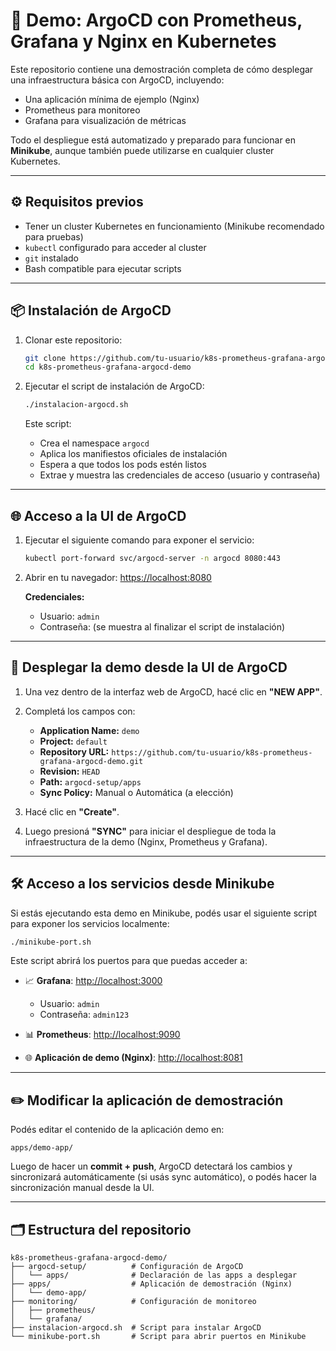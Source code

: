 # 🚀 Demo: ArgoCD con Prometheus, Grafana y Nginx en Kubernetes

Este repositorio contiene una demostración completa de cómo desplegar una infraestructura básica con ArgoCD, incluyendo:

- Una aplicación mínima de ejemplo (Nginx)
- Prometheus para monitoreo
- Grafana para visualización de métricas

Todo el despliegue está automatizado y preparado para funcionar en **Minikube**, aunque también puede utilizarse en cualquier cluster Kubernetes.

---

## ⚙️ Requisitos previos

- Tener un cluster Kubernetes en funcionamiento (Minikube recomendado para pruebas)
- `kubectl` configurado para acceder al cluster
- `git` instalado
- Bash compatible para ejecutar scripts

---

## 📦 Instalación de ArgoCD

1. Clonar este repositorio:

   ```bash
   git clone https://github.com/tu-usuario/k8s-prometheus-grafana-argocd-demo.git
   cd k8s-prometheus-grafana-argocd-demo
   ```

2. Ejecutar el script de instalación de ArgoCD:

   ```bash
   ./instalacion-argocd.sh
   ```

   Este script:
   - Crea el namespace `argocd`
   - Aplica los manifiestos oficiales de instalación
   - Espera a que todos los pods estén listos
   - Extrae y muestra las credenciales de acceso (usuario y contraseña)

---

## 🌐 Acceso a la UI de ArgoCD

1. Ejecutar el siguiente comando para exponer el servicio:

   ```bash
   kubectl port-forward svc/argocd-server -n argocd 8080:443
   ```

2. Abrir en tu navegador: [https://localhost:8080](https://localhost:8080)

   **Credenciales:**
   - Usuario: `admin`
   - Contraseña: (se muestra al finalizar el script de instalación)

---

## 🚀 Desplegar la demo desde la UI de ArgoCD

1. Una vez dentro de la interfaz web de ArgoCD, hacé clic en **"NEW APP"**.
2. Completá los campos con:

   - **Application Name:** `demo`
   - **Project:** `default`
   - **Repository URL:** `https://github.com/tu-usuario/k8s-prometheus-grafana-argocd-demo.git`
   - **Revision:** `HEAD`
   - **Path:** `argocd-setup/apps`
   - **Sync Policy:** Manual o Automática (a elección)

3. Hacé clic en **"Create"**.
4. Luego presioná **"SYNC"** para iniciar el despliegue de toda la infraestructura de la demo (Nginx, Prometheus y Grafana).

---

## 🛠️ Acceso a los servicios desde Minikube

Si estás ejecutando esta demo en Minikube, podés usar el siguiente script para exponer los servicios localmente:

```bash
./minikube-port.sh
```

Este script abrirá los puertos para que puedas acceder a:

- 📈 **Grafana**: [http://localhost:3000](http://localhost:3000)  
  - Usuario: `admin`
  - Contraseña: `admin123`

- 📊 **Prometheus**: [http://localhost:9090](http://localhost:9090)

- 🌐 **Aplicación de demo (Nginx)**: [http://localhost:8081](http://localhost:8081)

---

## ✏️ Modificar la aplicación de demostración

Podés editar el contenido de la aplicación demo en:

```
apps/demo-app/
```

Luego de hacer un **commit + push**, ArgoCD detectará los cambios y sincronizará automáticamente (si usás sync automático), o podés hacer la sincronización manual desde la UI.

---

## 🗂️ Estructura del repositorio

```
k8s-prometheus-grafana-argocd-demo/
├── argocd-setup/          # Configuración de ArgoCD
│   └── apps/              # Declaración de las apps a desplegar
├── apps/                  # Aplicación de demostración (Nginx)
│   └── demo-app/
├── monitoring/            # Configuración de monitoreo
│   ├── prometheus/
│   └── grafana/
├── instalacion-argocd.sh  # Script para instalar ArgoCD
└── minikube-port.sh       # Script para abrir puertos en Minikube
```


